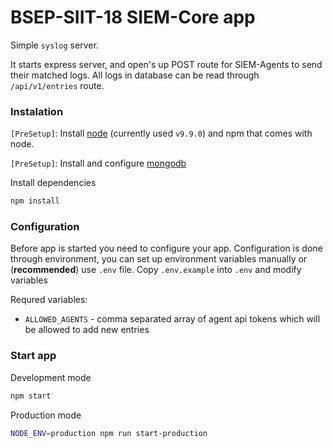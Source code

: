# BSEP-SIIT-18 SIEM-Core app

Simple `syslog` server.

It starts express server, and open's up POST route for SIEM-Agents to send their
matched logs. All logs in database can be read through `/api/v1/entries` route.


### Instalation


`[PreSetup]`: Install [node](https://nodejs.org/en/blog/release/v9.9.0/) (currently used `v9.9.0`) and npm
that comes with node.

`[PreSetup]`: Install and configure [mongodb](https://docs.mongodb.com/manual/installation/)

Install dependencies
```bash
npm install
```

### Configuration

Before app is started you need to configure your app. Configuration is done
through environment, you can set up environment variables manually or (**recommended**)
use `.env` file. Copy `.env.example` into `.env` and modify variables

Requred variables:
- `ALLOWED_AGENTS` - comma separated array of agent api tokens which will be allowed to add new entries  


### Start app

Development mode
```bash
npm start
```

Production mode
```bash
NODE_ENV=production npm run start-production
```

